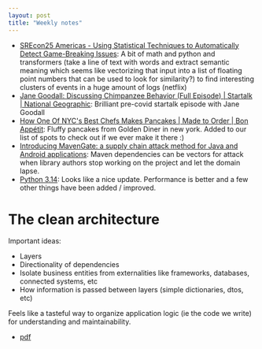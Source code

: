 ```yaml
---
layout: post
title: "Weekly notes"
---
```


* [SREcon25 Americas - Using Statistical Techniques to Automatically Detect Game-Breaking Issues](https://www.youtube.com/watch?v=Sg7RjuMlcGI): A bit of math and python and transformers (take a line of text with words and extract semantic meaning which seems like vectorizing that input into a list of floating point numbers that can be used to look for similarity?) to find interesting clusters of events in a huge amount of logs (netflix)
* [Jane Goodall: Discussing Chimpanzee Behavior (Full Episode) | Startalk | National Geographic](https://www.youtube.com/watch?v=Ztjcf7iR5DE): Brilliant pre-covid startalk episode with Jane Goodall
* [How One Of NYC's Best Chefs Makes Pancakes | Made to Order | Bon Appétit](https://www.youtube.com/watch?v=1rWNO3bM_BY): Fluffy pancakes from Golden Diner in new york. Added to our list of spots to check out if we ever make it there :)
* [Introducing MavenGate: a supply chain attack method for Java and Android applications](https://blog.oversecured.com/Introducing-MavenGate-a-supply-chain-attack-method-for-Java-and-Android-applications/): Maven dependencies can be vectors for attack when library authors stop working on the project and let the domain lapse.
* [Python 3.14](https://simonwillison.net/2025/Oct/8/python-314/#atom-blogmarks): Looks like a nice update. Performance is better and a few other things have been added / improved.

# The clean architecture

Important ideas:

* Layers
* Directionality of dependencies
* Isolate business entities from externalities like frameworks, databases, connected systems, etc
* How information is passed between layers (simple dictionaries, dtos, etc)

Feels like a tasteful way to organize application logic (ie the code we write) for understanding and maintainability.

* [pdf](/assets/2025/the_clean_architecture_robert_martin.pdf)
